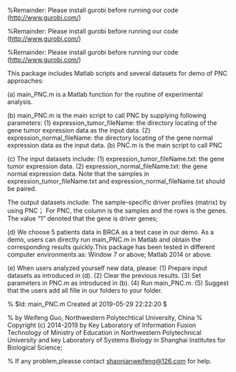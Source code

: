 %Remainder: Please install gurobi before running our code (http://www.gurobi.com/)

%Remainder: Please install gurobi before running our code (http://www.gurobi.com/)

%Remainder: Please install gurobi before running our code (http://www.gurobi.com/)

This package includes Matlab scripts and several datasets for demo of PNC approaches: 

(a)	main_PNC.m is a Matlab function for the routine of experimental analysis. 

(b)	main_PNC.m is the main script to call PNC by supplying following parameters: (1)	expression_tumor_fileName: the directory locating of the gene tumor expression data as the input data. (2) expression_normal_fileName: the directory locating of the gene normal expression data as the input data. (b) PNC.m is the main script to call PNC 

(c) The input datasets include: (1) expression_tumor_fileName.txt: the gene tumor expression data. (2) expression_normal_fileName.txt: the gene normal expression data. Note that the samples in expression_tumor_fileName.txt and expression_normal_fileName.txt should be paired.

The output datasets include: The sample-specific driver profiles (matrix) by using PNC； For PNC, the column is the samples and the rows is the genes. The value “1” denoted that the gene is driver genes; 

(d) We choose 5 patients data in BRCA as a test case in our demo. As a demo, users can directly run main_PNC.m in Matlab and obtain the corresponding results quickly.This package has been tested in different computer environments as: Window 7 or above; Matlab 2014 or above.

(e) When users analyzed yourself new data, please: (1) Prepare input datasets as introduced in (d). (2) Clear the previous results. (3) Set parameters in PNC.m as introduced in (b). (4) Run main_PNC.m. (5) Suggest that the users add all fille in our folders to your folder.

% $Id: main_PNC.m Created at 2019-05-29 22:22:20 $ 

% by Weifeng Guo, Northwestern Polytechtical University, China % Copyright (c) 2014-2019 by Key Laboratory of Information Fusion Technology of Ministry of Education in Northwestern Polytechnical University and key Laboratory of Systems Biology in Shanghai Institutes for Biological Science; 

% If any problem,pleasse contact shaonianweifeng@126.com for help.
